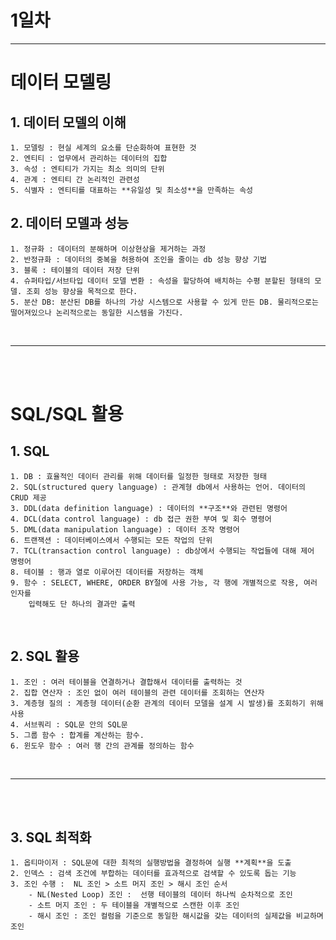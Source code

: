 
# 1일차

<hr>

# 데이터 모델링

## 1. 데이터 모델의 이해
    1. 모델링 : 현실 세계의 요소를 단순화하여 표현한 것
    2. 엔티티 : 업무에서 관리하는 데이터의 집합
    3. 속성 : 엔티티가 가지는 최소 의미의 단위
    4. 관계 : 엔티티 간 논리적인 관련성
    5. 식별자 : 엔티티를 대표하는 **유일성 및 최소성**을 만족하는 속성

## 2. 데이터 모델과 성능
    1. 정규화 : 데이터의 분해하며 이상현상을 제거하는 과정
    2. 반정규화 : 데이터의 중복을 허용하여 조인을 줄이는 db 성능 향상 기법
    3. 블록 : 테이블의 데이터 저장 단위
    4. 슈퍼타입/서브타입 데이터 모델 변환 : 속성을 할당하여 배치하는 수평 분할된 형태의 모델. 조회 성능 향상을 목적으로 한다.
    5. 분산 DB: 분산된 DB를 하나의 가상 시스템으로 사용할 수 있게 만든 DB. 물리적으로는 떨어져있으나 논리적으로는 동일한 시스템을 가진다.

<br>
<hr>
<br></br>

# SQL/SQL 활용

## 1. SQL
    1. DB : 효율적인 데이터 관리를 위해 데이터를 일정한 형태로 저장한 형태
    2. SQL(structured query language) : 관계형 db에서 사용하는 언어. 데이터의 CRUD 제공
    3. DDL(data definition language) : 데이터의 **구조**와 관련된 명령어
    4. DCL(data control language) : db 접근 권한 부여 및 회수 명령어
    5. DML(data manipulation language) : 데이터 조작 명령어
    6. 트랜잭션 : 데이터베이스에서 수행되는 모든 작업의 단위
    7. TCL(transaction control language) : db상에서 수행되는 작업들에 대해 제어 명령어
    8. 테이블 : 행과 열로 이루어진 데이터를 저장하는 객체
    9. 함수 : SELECT, WHERE, ORDER BY절에 사용 가능, 각 행에 개별적으로 작용, 여러 인자를 
        입력해도 단 하나의 결과만 출력

<br>

## 2. SQL 활용
    1. 조인 : 여러 테이블을 연결하거나 결합해서 데이터를 출력하는 것
    2. 집합 연산자 : 조인 없이 여러 테이블의 관련 데이터를 조회하는 연산자
    3. 계층형 질의 : 계층형 데이터(순환 관계의 데이터 모델을 설계 시 발생)를 조회하기 위해 사용
    4. 서브쿼리 : SQL문 안의 SQL문
    5. 그룹 함수 : 합계를 계산하는 함수.
    6. 윈도우 함수 : 여러 행 간의 관계를 정의하는 함수

<br>
<hr>
<br></br>

## 3. SQL 최적화
    1. 옵티마이저 : SQL문에 대한 최적의 실행방법을 결정하여 실행 **계획**을 도출
    2. 인덱스 : 검색 조건에 부합하는 데이터를 효과적으로 검색할 수 있도록 돕는 기능
    3. 조인 수행 :  NL 조인 > 소트 머지 조인 > 해시 조인 순서
        - NL(Nested Loop) 조인 :  선행 테이블의 데이터 하나씩 순차적으로 조인
        - 소트 머지 조인 : 두 테이블을 개별적으로 스캔한 이후 조인
        - 해시 조인 : 조인 컬럼을 기준으로 동일한 해시값을 갖는 데이터의 실제값을 비교하며 조인